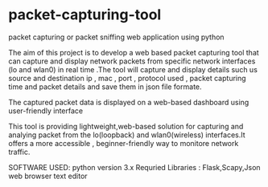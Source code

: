 # packet-capturing-tool
packet capturing or packet sniffing web application using python  

The aim of this project is to develop a web based packet capturing tool that can capture and display network packets from specific network interfaces (lo and wlan0) in real time .The tool will capture and display details such us source and destination ip , mac , port , protocol used , packet capturing time and packet details and save them in json file formate.

The captured packet data is displayed on a web-based dashboard using user-friendly interface

This tool is providing lightweight,web-based solution for capturing and analying packet from the lo(loopback) and wlan0(wireless) interfaces.It offers a more accessible , beginner-friendly way to monitore network traffic.

SOFTWARE USED:
python version 3.x
Requried Libraries : Flask,Scapy,Json
web browser
text editor

